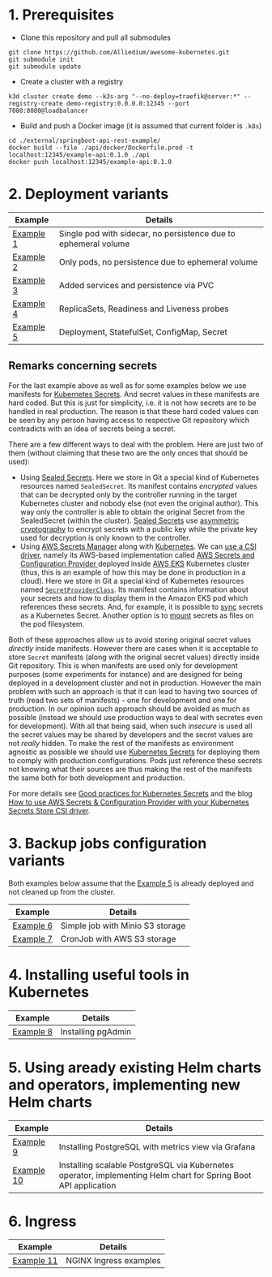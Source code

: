 # 1. Prerequisites

- Clone this repository and pull all submodules
```
git clone https://github.com/Alliedium/awesome-kubernetes.git
git submodule init
git submodule update
```

- Create a cluster with a registry

```
k3d cluster create demo --k3s-arg "--no-deploy=traefik@server:*" --registry-create demo-registry:0.0.0.0:12345 --port 7080:8080@loadbalancer
```

- Build and push a Docker image (it is assumed that current folder is `.k8s`)


```
cd ./external/springboot-api-rest-example/
docker build --file ./api/docker/Dockerfile.prod -t localhost:12345/example-api:0.1.0 ./api
docker push localhost:12345/example-api:0.1.0
```

# 2. Deployment variants

| Example | Details |
|------|-------|
| [Example 1](./01-single-pod-with-ephemeral-volume) | Single pod with sidecar, no persistence due to ephemeral volume |
| [Example 2](./02-pods-with-ephemeral-volume) | Only pods, no persistence due to ephemeral volume |
| [Example 3](./03-services-with-pvc) | Added services and persistence via PVC |
| [Example 4](./04-replicasets-readiness-liveness) | ReplicaSets, Readiness and Liveness probes |
| [Example 5](./05-deployment-statefulset-configmap-secret) | Deployment, StatefulSet, ConfigMap, Secret |

## Remarks concerning secrets

For the last example above as well as for some examples below we use manifests for [Kubernetes Secrets](https://kubernetes.io/docs/concepts/configuration/secret/). And secret values in these manifests are hard coded. But this is just for simplicity, i.e. it is not how secrets are to be handled in real production. The reason is that these hard coded values can be seen by any person having access to respective Git repository which contradicts with an idea of secrets being a secret. 

There are a few different ways to deal with the problem. Here are just two of them (without claiming that these two are the only onces that should be used):

* Using [Sealed Secrets](https://sealed-secrets.netlify.app/). Here we store in Git a special kind of Kubernetes resources named `SealedSecret`. Its manifest contains *encrypted* values that can be decrypted only by the controller running in the target Kubernetes cluster and nobody else (not even the original author). This way only the controller is able to obtain the original Secret from the SealedSecret (within the cluster). [Sealed Secrets](https://github.com/bitnami-labs/sealed-secrets) use [asymmetric cryptography](https://cheapsslsecurity.com/blog/what-is-asymmetric-encryption-understand-with-simple-examples/) to encrypt secrets with a public key while the private key used for decryption is only known to the controller.
* Using [AWS Secrets Manager](https://aws.amazon.com/secrets-manager/) along with [Kubernetes](https://docs.aws.amazon.com/eks/latest/userguide/manage-secrets.html). We can [use a CSI driver](https://docs.aws.amazon.com/secretsmanager/latest/userguide/integrating_csi_driver.html), namely its AWS-based implementation called [AWS Secrets and Configuration Provider ](https://github.com/aws/secrets-store-csi-driver-provider-aws) deployed inside [AWS EKS](https://aws.amazon.com/eks/) Kubernetes cluster (thus, this is an example of how this may be done in production in a cloud). Here we store in Git a special kind of Kubernetes resources named [`SecretProviderClass`](https://docs.aws.amazon.com/secretsmanager/latest/userguide/integrating_csi_driver.html#integrating_csi_driver_SecretProviderClass). Its manifest contains information about your secrets and how to display them in the Amazon EKS pod which references these secrets. And, for example, it is possible to [sync]((https://secrets-store-csi-driver.sigs.k8s.io/topics/sync-as-kubernetes-secret.html)) secrets as a Kubernetes Secret. Another option is to [mount](https://docs.aws.amazon.com/secretsmanager/latest/userguide/integrating_csi_driver_tutorial.html) secrets as files on the pod filesystem.

Both of these approaches allow us to avoid storing original secret values *directly* inside manifests. However there are cases when it is acceptable to store `Secret` manifests (along with the original secret values) directly inside Git repository. This is when manifests are used only for development purposes (some experiments for instance) and are designed for being deployed in a development cluster and not in production. However the main problem with such an approach is that it can lead to having two sources of truth (read two sets of manifests) - one for development and one for production. In our opinion such approach should be avoided as much as possible (instead we should use production ways to deal with secretes even for development). With all that being said, when such *insecure* is used all the secret values may be shared by developers and the secret values are not *really* hidden. To make the rest of the manifests as environment agnostic as possible we should use [Kubernetes Secrets](https://kubernetes.io/docs/concepts/configuration/secret/) for deploying them to comply with production configurations. Pods just reference these secrets not knowing what their sources are thus making the rest of the manifests the same both for both development and production.

For more details see [Good practices for Kubernetes Secrets](https://kubernetes.io/docs/concepts/security/secrets-good-practices/) and the blog [How to use AWS Secrets & Configuration Provider with your Kubernetes Secrets Store CSI driver](https://aws.amazon.com/ru/blogs/security/how-to-use-aws-secrets-configuration-provider-with-kubernetes-secrets-store-csi-driver/).

# 3. Backup jobs configuration variants

Both examples below assume that the [Example 5](./05-deployment-statefulset-configmap-secret) is already deployed and not cleaned up from the cluster.

| Example | Details |
|------|-------|
| [Example 6](./06-job-with-minio) | Simple job with Minio S3 storage |
| [Example 7](./07-cronjob-with-aws-s3) | CronJob with AWS S3 storage |

# 4. Installing useful tools in Kubernetes

| Example | Details |
|------|-------|
| [Example 8](./08-pgadmin) | Installing pgAdmin |

# 5. Using aready existing Helm charts and operators, implementing new Helm charts

| Example | Details |
|------|-------|
| [Example 9](./09-metrics-view-via-grafana) | Installing PostgreSQL with metrics view via Grafana |
| [Example 10](./10-zalando-postgres-ha-operator) | Installing scalable PostgreSQL via Kubernetes operator, implementing Helm chart for Spring Boot API application |

# 6. Ingress

| Example | Details |
|------|-------|
| [Example 11](./11-nginx-ingress) | NGINX Ingress examples |
